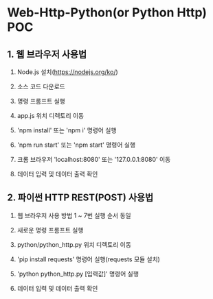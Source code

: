 # Web-Http-Python(or Python Http) POC

## 1. 웹 브라우저 사용법

1. Node.js 설치(https://nodejs.org/ko/)

2. 소스 코드 다운로드

3. 명령 프롬프트 실행

4. app.js 위치 디렉토리 이동

5. 'npm install' 또는 'npm i' 명령어 실행

6. 'npm run start' 또는 'npm start' 명령어 실행

7. 크롬 브라우저 'localhost:8080' 또는 '127.0.0.1:8080' 이동

8. 데이터 입력 및 데이터 출력 확인

## 2. 파이썬 HTTP REST(POST) 사용법

1. 웹 브라우저 사용 방법 1 ~ 7번 실행 순서 동일

2. 새로운 명령 프롬프트 실행

3. python/python_http.py 위치 디렉토리 이동

4. 'pip install requests' 명령어 실행(requests 모듈 설치)

5. 'python python_http.py [입력값]' 명령어 실행

6. 데이터 입력 및 데이터 출력 확인
